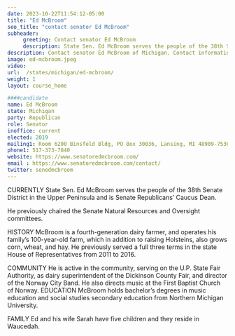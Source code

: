 ```yaml
---
date: 2023-10-22T11:54:12-05:00
title: "Ed McBroom"
seo_title: "contact senator Ed McBroom"
subheader:
     greeting: Contact senator Ed McBroom
     description: State Sen. Ed McBroom serves the people of the 38th Senate District in the Upper Peninsula and is Senate Republicans’ Caucus Dean. He previously chaired the Senate Natural Resources and Oversight committees.
description: Contact senator Ed McBroom of Michigan. Contact information for Ed McBroom includes email address, phone number, and mailing address.
image: ed-mcbroom.jpeg
video:
url:  /states/michigan/ed-mcbroom/
weight: 1
layout: course_home

####candidate
name: Ed McBroom
state: Michigan
party: Republican
role: Senator
inoffice: current
elected: 2019
mailing1: Room 6200 Binsfeld Bldg, PO Box 30036, Lansing, MI 48909-7536
phone1: 517-373-7840
website: https://www.senatoredmcbroom.com/
email : https://www.senatoredmcbroom.com/contact/
twitter: senedmcbroom
---
```


CURRENTLY
State Sen. Ed McBroom serves the people of the 38th Senate District in the Upper Peninsula and is Senate Republicans’ Caucus Dean.

He previously chaired the Senate Natural Resources and Oversight committees.

HISTORY
McBroom is a fourth-generation dairy farmer, and operates his family’s 100-year-old farm, which in addition to raising Holsteins, also grows corn, wheat, and hay. He previously served a full three terms in the state House of Representatives from 2011 to 2016.

COMMUNITY
He is active in the community, serving on the U.P. State Fair Authority, as dairy superintendent of the Dickinson County Fair, and director of the Norway City Band. He also directs music at the First Baptist Church of Norway.
EDUCATION
McBroom holds bachelor’s degrees in music education and social studies secondary education from Northern Michigan University.

FAMILY
Ed and his wife Sarah have five children and they reside in Waucedah.
